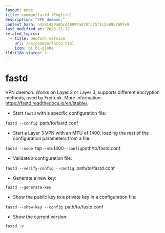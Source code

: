 ```yaml
---
layout: page
title: common/fastd (English)
description: "VPN daemon."
content_hash: a4a91429a6bcd48994a870fc75f3c2a89a7697e9
last_modified_at: 2023-11-12
related_topics:
  - title: Deutsch version
    url: /de/common/fastd.html
    icon: bi bi-globe
tldri18n_status: 2
---
```

# fastd

VPN daemon.
Works on Layer 2 or Layer 3, supports different encryption methods, used by Freifunk.
More information: <https://fastd.readthedocs.io/en/stable/>.

- Start `fastd` with a specific configuration file:

`fastd --config `<span class="tldr-var badge badge-pill bg-dark-lm bg-white-dm text-white-lm text-dark-dm font-weight-bold">path/to/fastd.conf</span>

- Start a Layer 3 VPN with an MTU of 1400, loading the rest of the configuration parameters from a file:

`fastd --mode `<span class="tldr-var badge badge-pill bg-dark-lm bg-white-dm text-white-lm text-dark-dm font-weight-bold">tap</span>` --mtu `<span class="tldr-var badge badge-pill bg-dark-lm bg-white-dm text-white-lm text-dark-dm font-weight-bold">1400</span>` --config `<span class="tldr-var badge badge-pill bg-dark-lm bg-white-dm text-white-lm text-dark-dm font-weight-bold">path/to/fastd.conf</span>

- Validate a configuration file:

`fastd --verify-config --config `<span class="tldr-var badge badge-pill bg-dark-lm bg-white-dm text-white-lm text-dark-dm font-weight-bold">path/to/fastd.conf</span>

- Generate a new key:

`fastd --generate-key`

- Show the public key to a private key in a configuration file:

`fastd --show-key --config `<span class="tldr-var badge badge-pill bg-dark-lm bg-white-dm text-white-lm text-dark-dm font-weight-bold">path/to/fastd.conf</span>

- Show the current version:

`fastd -v`
